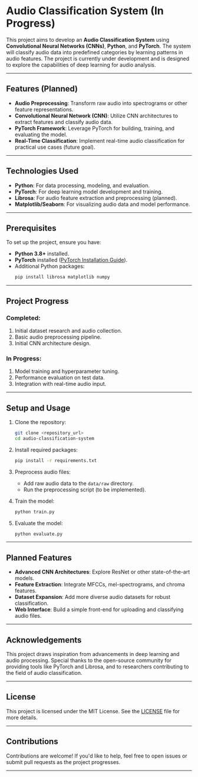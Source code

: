# Audio Classification System (In Progress)

This project aims to develop an **Audio Classification System** using **Convolutional Neural Networks (CNNs)**, **Python**, and **PyTorch**. The system will classify audio data into predefined categories by learning patterns in audio features. The project is currently under development and is designed to explore the capabilities of deep learning for audio analysis.

---

## Features (Planned)

- **Audio Preprocessing**: Transform raw audio into spectrograms or other feature representations.
- **Convolutional Neural Network (CNN)**: Utilize CNN architectures to extract features and classify audio data.
- **PyTorch Framework**: Leverage PyTorch for building, training, and evaluating the model.
- **Real-Time Classification**: Implement real-time audio classification for practical use cases (future goal).

---

## Technologies Used

- **Python**: For data processing, modeling, and evaluation.
- **PyTorch**: For deep learning model development and training.
- **Librosa**: For audio feature extraction and preprocessing (planned).
- **Matplotlib/Seaborn**: For visualizing audio data and model performance.

---

## Prerequisites

To set up the project, ensure you have:

- **Python 3.8+** installed.
- **PyTorch** installed ([PyTorch Installation Guide](https://pytorch.org/get-started/locally/)).
- Additional Python packages:
  ```bash
  pip install librosa matplotlib numpy
  ```

---

## Project Progress

### Completed:
1. Initial dataset research and audio collection.
2. Basic audio preprocessing pipeline.
3. Initial CNN architecture design.

### In Progress:
1. Model training and hyperparameter tuning.
2. Performance evaluation on test data.
3. Integration with real-time audio input.

---

## Setup and Usage

1. Clone the repository:
   ```bash
   git clone <repository_url>
   cd audio-classification-system
   ```

2. Install required packages:
   ```bash
   pip install -r requirements.txt
   ```

3. Preprocess audio files:
   - Add raw audio data to the `data/raw` directory.
   - Run the preprocessing script (to be implemented).

4. Train the model:
   ```bash
   python train.py
   ```

5. Evaluate the model:
   ```bash
   python evaluate.py
   ```

---

## Planned Features

- **Advanced CNN Architectures**: Explore ResNet or other state-of-the-art models.
- **Feature Extraction**: Integrate MFCCs, mel-spectrograms, and chroma features.
- **Dataset Expansion**: Add more diverse audio datasets for robust classification.
- **Web Interface**: Build a simple front-end for uploading and classifying audio files.

---

## Acknowledgements

This project draws inspiration from advancements in deep learning and audio processing. Special thanks to the open-source community for providing tools like PyTorch and Librosa, and to researchers contributing to the field of audio classification.

---

## License

This project is licensed under the MIT License. See the [LICENSE](LICENSE) file for more details.

---

## Contributions

Contributions are welcome! If you'd like to help, feel free to open issues or submit pull requests as the project progresses.

---